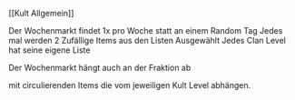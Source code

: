 [[Kult Allgemein]]

Der Wochenmarkt findet 1x pro Woche statt an einem Random Tag Jedes mal werden 2 Zufällige Items aus den Listen Ausgewählt Jedes Clan Level hat seine eigene Liste

Der Wochenmarkt hängt auch an der Fraktion ab


mit circulierenden Items die vom jeweiligen Kult Level abhängen.